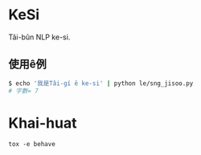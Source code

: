 # KeSi
Tâi-bûn NLP ke-si.

## 使用ê例
```bash
$ echo '我是Tâi-gí ê ke-si' | python le/sng_jisoo.py
# 字數= 7
```

# Khai-huat
```
tox -e behave
```
